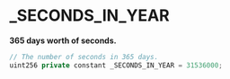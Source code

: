 # \_SECONDS\_IN\_YEAR

**365 days worth of seconds.**

```javascript
// The number of seconds in 365 days.
uint256 private constant _SECONDS_IN_YEAR = 31536000;
```


